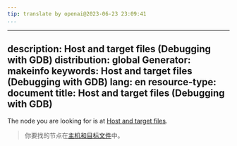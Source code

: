 ```yaml
---
tip: translate by openai@2023-06-23 23:09:41
...
```

---
description: Host and target files (Debugging with GDB)
distribution: global
Generator: makeinfo
keywords: Host and target files (Debugging with GDB)
lang: en
resource-type: document
title: Host and target files (Debugging with GDB)
---

The node you are looking for is at [Host and target files](Connecting.html#Host-and-target-files).

> 你要找的节点在[主机和目标文件](Connecting.html#Host-and-target-files)中。
